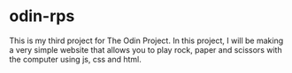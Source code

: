 # odin-rps

This is my third project for The Odin Project. In this project, I will be making a very simple website that allows you to play rock, paper and scissors with the computer using js, css and html.
